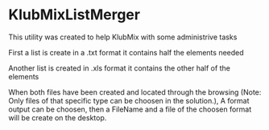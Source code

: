 # KlubMixListMerger

This utility was created to help KlubMix with some administrive tasks

First a list is create in a .txt format
it contains half the elements needed

Another list is created in .xls format
it contains the other half of the elements

When both files have been created and located through the browsing (Note: Only files of that specific type can be choosen in the solution.),
A format output can be choosen, then a FileName and a file of the choosen format will be create on the desktop.
